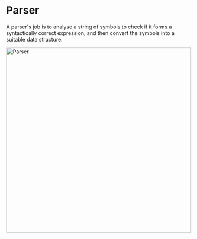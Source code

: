 # Parser 
A parser's job is to analyse a string of symbols to check if it forms a syntactically correct expression, and then convert the symbols into a suitable data structure.


<img width="500" alt="Parser " src="https://user-images.githubusercontent.com/94233121/154592461-eab18f57-6c27-44a1-afa7-343e0af03878.png">
